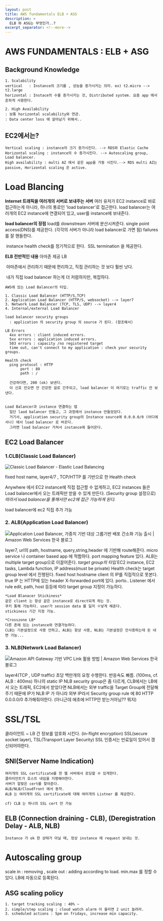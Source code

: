 ```yaml
---
layout: post
title: AWS fundamentals ELB + ASG
description: >
  ELB 와 ASG는 무엇인가..?
excerpt_separator: <!--more-->
---
```

# AWS FUNDAMENTALS : ELB + ASG

## Background Knowledge

    1. Scalability
    vertical   : Instance의 크기를 , 성능을 증가시키는 의미. ex) t2.micro --> t2.large
    horizontal : Instace의 수를 증가시키는 것, Distributed system. 요즘 app 에서 흔하게 사용한다.
    
    2. High Availability
    : 보통 horizontal scalability와 연관.
    : Data center loss 에 살아남기 위해서..


## EC2에서는?
    Vertical scaling : instance의 크기 증가시킨다. --> RDS와 Elastic Cache 
    Horizontal scaling : instance의 수 증가시킨다. --> Autoscaling group, Load balancer.
    High availability : multi AZ 에서 같은 app을 가동 시킨다.--> RDS multi AZ는 passive, Horizontal scaling 은 active.


# Load Blancing
**Internet 트래픽을 여러개의 서버로 보내주는 서버**
    여러 유저가 EC2 instance로 바로 접근하는게 아니라, 하나의 통로인 'load balancer'로 접근한다.
    load balancer는 여러개의 EC2 instance에 연결되어 있고, user를 instance에 보내준다.

**load balancer의 장점**
    load를 downstream 서버에 분산시켜준다.
    single point access(DNS)를 제공한다. (각각의 서버가 아니라 load balancer로 가면 됨)
	failures를 잘 핸들한다.

​	instance health check를 정기적으로 한다.
​    SSL termination 을 제공한다.

  

**ELB 전반적인 내용**
    아마존 제공 LB

​    아마존에서 관리하기 때문에 편리하고, 직접 관리하는 것 보다 훨씬 낫다.

​	내가 직접 load balancer 하는게 더 저렴하지만, 복잡하다.

    AWS에 있는 Load Balancer의 타입.
    
    1. Classic Load Balancer (HTTP/S,TCP)
    2. Application Load Balancer (HTTP/S, websocket) --> layer7
    3. Network Load Balancer (TCP, TLS, UDP) --> layer4
    4. Internal/external Load Balancer
    
    load balancer security groups
      : application 의 security group 의 source 가 된다. (참조해서)
    
    LB Errors
      4xx errors : client induced errors.
      5xx errors : application induced errors.
      503 errors : capacity /no registered target
      time out, can't connect to my application : check your security groups.
    
    Health check
      ping protocol : HTTP
           port : 80
           path : /
    
      건강하다면, 200 (ok) 보낸다.
      이 신호 안오면 안 건강한 걸로 간주되고, load balancer 이 여기로는 traffic 안 보낸다.


    Load Balancer과 instance 연결하는 법
      일단 laod balancer 만들고, 그 과정에서 instance 만들었었다.
      거기서, application security group의 Instance source에 0.0.0.0/0 (어디에서나) 에서 load balancer 로 바꾼다.
      그러면 load balancer 거쳐서 instance에 들어온다.  


## EC2 Load Balancer
### 1.CLB(Classic Load Balancer)



![Classic Load Balancer - Elastic Load Balancing](https://docs.aws.amazon.com/ko_kr/elasticloadbalancing/latest/classic/images/load_balancer.png) 

fixed host name, layer4/7 , TCP/HTTP 를 기반으로 한 Health check 

Anywhere 에서 EC2 instance에 직접 접근할 수 없게하고, EC2 instances 들은 Load balancer에서 오는 트래픽만 받을 수 있게 만든다. (Security group 설정으로) *따라서 load balancer을 통해서만 ec2에 접근 가능하게 된다.*

load balancer에 ec2 직접 추가 가능



### 2. ALB(Application Load Balancer)

![Application Load Balancer, 가중치 기반 대상 그룹기반 배포 간소화 기능 출시 | Amazon Web  Services 한국 블로그](https://d2908q01vomqb2.cloudfront.net/da4b9237bacccdf19c0760cab7aec4a8359010b0/2019/10/06/illustration-2.png)

layer7, url의 path, hostname, query,string,header 에 기반해 route해준다.
  micro service 나 container based app 에 적합하다.
  port mapping feature 있다.
  ALB는 multiple target group으로 이끌어준다.
  *target group의 타입*
EC2 instance, EC2 tasks, Lambda function, IP address(must be private)
  Health check는 target group level 에서 진행된다.
  fixed host hostname
  client 의 IP를 직접적으로 못본다.  true IP 는 HTTP에 있는 header X-forwarded port에 있다. porto..
  Listener 에서 rule edit, path, host 등등에 따라 target group 지정이 가능하다.

    *Load Blanacer Stickiness*
    같은 client 는 항상 같은 instance로 direct되게 하는 것.
    쿠키 통해 가능하다. user가 session data 를 잃지 ㅇ낳게 해준다.
    stickiness 기간 지정 가능.
    
    *Crosszone LB*
    다른 존에 있는 instance와 연결가능하다.
    CLB는 기본설정으로 사용 안하고, ALB는 항상 사용, NLB는 기본설정은 안사용하는데 돈 내면 가능...



### 3. NLB(Network Load Balancer)

![Amazon API Gateway 기반 VPC Link 활용 방법 | Amazon Web Services 한국 블로그](https://d2908q01vomqb2.cloudfront.net/7b52009b64fd0a2a49e6d8a939753077792b0554/2018/07/02/api-gateway-vpc-link-2.png)

layer4(TCP , UDP traffic)
  초당 백만개의 요청 수행한다.
  반응속도 빠름. (100ms, cf. ALB : 400ms)
  하나의 static IP
  NLB security group은 좀 다르게, CLB에서는 LB에서 오는 트래픽, EC2에서 받았다면
  NLB에서는 외부 traffic을 Target Group에 전달해주기 때문에 IP가 NLB IP 가 아니라 외부 IP라서
  Security group rule 에 80 HTTP 0.0.0.0/0 추가해줘야한다. (아니근데 애초에 HTTP안 받는거아님?? 뭐지)





# SSL/TSL

  클라이언트 ~ LB 간 정보를 암호화 시킨다. (in-flight encryption)
  SSL(secure socket layer), TSL(Transport Layer Security)
  SSL 인증서는 만료일이 있어서 갱신되어야한다.

## SNI(Server Name Indication)
    여러개의 SSL certificate를 한 웹 서버에서 로딩할 수 있게한다.
    클라이언트가 호스트 네임을 지명해야한다.
    서버가 알맞은 cert를 찾아준다.
    ALB/NLB/Cloudfront 에서 동작.
    ALB 는 여러개의 SSL certificate에 대해 여러개의 Listner 를 제공한다.
    
    cf) CLB 는 하나의 SSL cert 만 가능

## ELB (Connection draining - CLB), (Deregistration Delay -  ALB, NLB)
    Instance 가 ok 한 상태가 아닐 때, 정상 instance 에 request 보내는 것.


# Autoscaling group
  scale in : removing , scale out : adding according to load.
  min.max 를 정할 수 있다.
  LB에 자동으로 등록된다.

## ASG scaling policy
    1. target tracking scaling : 40% ~
    2. simple/step scaling : cloud watch alarm 이 울리면 2 unit 늘려라.
    3. scheduled actions : 5pm on fridays, increase min capacity.
